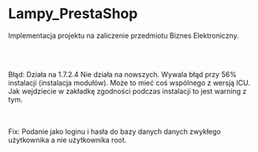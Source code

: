 # Lampy_PrestaShop
Implementacja projektu na zaliczenie przedmiotu Biznes Elektroniczny.

<br/><br/>


Błąd:
Działa na 1.7.2.4
Nie działa na nowszych. Wywala błąd przy 56% instalacji (instalacja modułów).
Może to mieć coś wspólnego z wersją ICU. Jak wejdziecie w zakładkę zgodności podczas instalacji to jest warning z tym. 

<br/><br/>
Fix:
Podanie jako loginu i hasła do bazy danych danych zwykłego użytkownika a nie użytkownika root.
